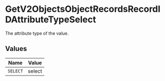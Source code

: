# GetV2ObjectsObjectRecordsRecordIDAttributeTypeSelect

The attribute type of the value.


## Values

| Name     | Value    |
| -------- | -------- |
| `SELECT` | select   |